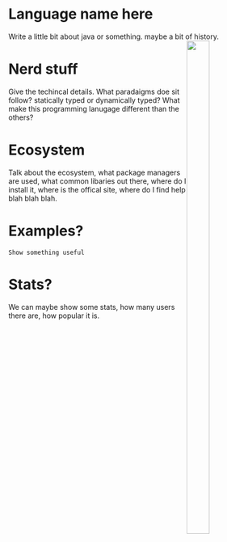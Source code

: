 # Language name here
Write a little bit about java or something. maybe a bit of history.
<img style="float: right; width:30%; height:50%; object-fit:contain;" src="https://upload.wikimedia.org/wikipedia/de/e/e1/Java-Logo.svg">

# Nerd stuff
Give the techincal details. What paradaigms doe sit follow? statically typed or dynamically typed? What make this programming lanugage different than the others?

# Ecosystem
Talk about the ecosystem, what package managers are used, what common libaries out there,
where do I install it, where is the offical site, where do I find help blah blah blah. 


# Examples?
```
Show something useful
```

# Stats?
We can maybe show some stats, 
how many users there are, how popular it is.